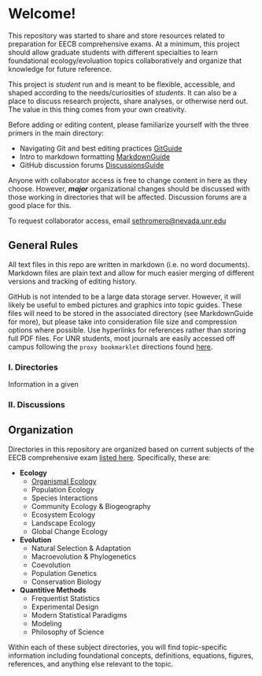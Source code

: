 # Welcome!

This repository was started to share and store resources related to preparation for EECB comprehensive exams.  At a minimum, this project should allow graduate students with different specialties to learn foundational ecology/evoluation topics collaboratively and organize that knowledge for future reference.  

This project is *student* run and is meant to be flexible, accessible, and shaped according to the needs/curiosities of *students*.  It can also be a place to discuss research projects, share analyses, or otherwise nerd out.  The value in this thing comes from your own creativity.

Before adding or editing content, please familiarize yourself with the three primers in the main directory:

+ Navigating Git and best editing practices [GitGuide](GitGuide.md) 
+ Intro to markdown formatting [MarkdownGuide](MarkdownGuide.md)  
+ GitHub discussion forums [DiscussionsGuide](DiscussionsGuide.md)

Anyone with collaborator access is free to change content in here as they choose.  However, ***major*** organizational changes should be discussed with those working in directories that will be affected.  Discussion forums are a good place for this. <br>

To request collaborator access, email sethromero@nevada.unr.edu<br>

## General Rules

All text files in this repo are written in markdown (i.e. no word documents).  Markdown files are plain text and allow for much easier merging of different versions and tracking of editing history.<br>

GitHub is not intended to be a large data storage server.  However, it will likely be useful to embed pictures and graphics into topic guides.  These files will need to be stored in the associated directory (see MarkdownGuide for more), but please take into consideration file size and compression options where possible.  Use hyperlinks for references rather than storing full PDF files.  For UNR students, most journals are easily accessed off campus following the `proxy bookmarklet` directions found [here](https://library.unr.edu/help/online-access). 

### I. Directories

Information in a given 

### II. Discussions

## Organization

Directories in this repository are organized based on current subjects of the EECB comprehensive exam [listed here](https://www.unr.edu/eecb/degrees/handbook/comp-exam). Specifically, these are:

+ **Ecology**
    + [Organismal Ecology](/Ecology/OrganismalEcology/)
    + Population Ecology
    + Species Interactions
    + Community Ecology & Biogeography
    + Ecosystem Ecology
    + Landscape Ecology
    + Global Change Ecology
+ **Evolution**
    + Natural Selection & Adaptation
    + Macroevolution & Phylogenetics
    + Coevolution
    + Population Genetics
    + Conservation Biology
+ **Quantitive Methods**
    + Frequentist Statistics
    + Experimental Design
    + Modern Statistical Paradigms
    + Modeling
    + Philosophy of Science

Within each of these subject directories, you will find topic-specific information including foundational concepts, definitions, equations, figures, references, and anything else relevant to the topic.  
